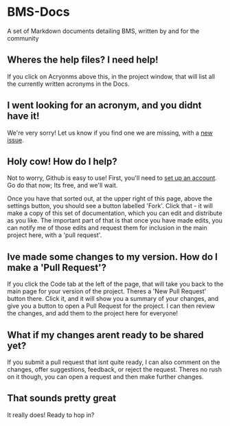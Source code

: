 # BMS-Docs
A set of Markdown documents detailing BMS, written by and for the community

## Wheres the help files? I need help!
If you click on Acryonms above this, in the project window, that will list all the currently written acronyms in the Docs. 

## I went looking for an acronym, and you didnt have it!
We're very sorry! Let us know if you find one we are missing, with a [new issue](https://github.com/Blu3wolf/BMS-Docs/issues/new).

## Holy cow! How do I help?
Not to worry, Github is easy to use! First, you'll need to [set up an account](https://github.com/join). Go do that now; Its free, and we'll wait.

Once you have that sorted out, at the upper right of this page, above the settings button, you should see a button labelled 'Fork'. Click that - it will make a copy of this set of documentation, which you can edit and distribute as you like. The important part of that is that once you have made edits, you can notify me of those edits and request them for inclusion in the main project here, with a 'pull request'. 

## Ive made some changes to my version. How do I make a 'Pull Request'?
If you click the Code tab at the left of the page, that will take you back to the main page for your version of the project. Theres a 'New Pull Request' button there. Click it, and it will show you a summary of your changes, and give you a button to open a Pull Request for the project. I can then review the changes, and add them to the project here for everyone!

## What if my changes arent ready to be shared yet?
If you submit a pull request that isnt quite ready, I can also comment on the changes, offer suggestions, feedback, or reject the request. Theres no rush on it though, you can open a request and then make further changes. 

## That sounds pretty great
It really does! Ready to hop in?
